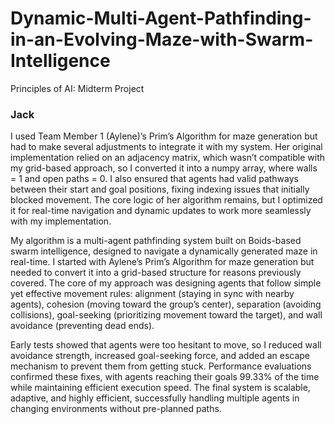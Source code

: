 # Dynamic-Multi-Agent-Pathfinding-in-an-Evolving-Maze-with-Swarm-Intelligence
Principles of AI: Midterm Project


### Jack
I used Team Member 1 (Aylene)’s Prim’s Algorithm for maze generation but had to make several adjustments to integrate it with my system. Her original implementation relied on an adjacency matrix, which wasn’t compatible with my grid-based approach, so I converted it into a numpy array, where walls = 1 and open paths = 0. I also ensured that agents had valid pathways between their start and goal positions, fixing indexing issues that initially blocked movement. The core logic of her algorithm remains, but I optimized it for real-time navigation and dynamic updates to work more seamlessly with my implementation.

My algorithm is a multi-agent pathfinding system built on Boids-based swarm intelligence, designed to navigate a dynamically generated maze in real-time. I started with Aylene’s Prim’s Algorithm for maze generation but needed to convert it into a grid-based structure for reasons previously covered. The core of my approach was designing agents that follow simple yet effective movement rules: alignment (staying in sync with nearby agents), cohesion (moving toward the group’s center), separation (avoiding collisions), goal-seeking (prioritizing movement toward the target), and wall avoidance (preventing dead ends).

Early tests showed that agents were too hesitant to move, so I reduced wall avoidance strength, increased goal-seeking force, and added an escape mechanism to prevent them from getting stuck. Performance evaluations confirmed these fixes, with agents reaching their goals 99.33% of the time while maintaining efficient execution speed. The final system is scalable, adaptive, and highly efficient, successfully handling multiple agents in changing environments without pre-planned paths.
